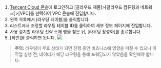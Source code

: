 1. [Tencent Cloud 콘솔](https://console.cloud.tencent.com/)에 로그인하고 [클라우드 제품]>[클라우드 컴퓨팅과 네트워크]>[VPC]를 선택하여 VPC 콘솔에 진입합니다.
2. 왼쪽 목록에서 [라우팅 테이블]을 클릭합니다.
3. 리스트에서 조정할 라우팅 테이블 ID를 클릭하여 세부 정보 페이지에 진입합니다.
4. 사용 중지할 라우팅 전략 소재 행을 찾은 뒤, [라우팅 활성화]를 종료합니다.
5. [확인]을 클릭하면 됩니다.
 ![](https://main.qcloudimg.com/raw/e99e32305f9b724c263c6c52585c8580.png)

>**주의:**
>라우팅이 무효 상태가 되면 진행 중인 비즈니스에 영향을 미칠 수 있으니 이 작업 실행 전, 데이터가 해당 라우팅을 통해 포워딩되지 않았음을 확인해야 합니다.

